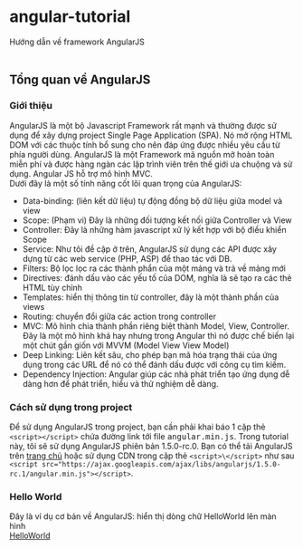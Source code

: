 # angular-tutorial
Hướng dẫn về framework AngularJS <br /><br />
## Tổng quan về AngularJS
### Giới thiệu
AngularJS là một bộ Javascript Framework rất mạnh và thường được sử dụng để xây dựng project Single Page Application (SPA). Nó mở rộng HTML DOM với các thuộc tính bổ sung cho nên đáp ứng được nhiều yêu cầu từ phía người dùng. AngularJS là một Framework mã nguồn mở hoàn toàn miễn phí và được hàng ngàn các lập trình viên trên thế giới ưa chuộng và sử dụng. Angular JS hỗ trợ mô hình MVC.<br />
Dưới đây là một số tính năng cốt lõi quan trọng của AngularJS:

- Data-binding: (liên kết dữ liệu) tự động đồng bộ dữ liệu giữa model và view
- Scope: (Phạm vi) Đây là những đối tượng kết nối giữa Controller và View
- Controller: Đây là những hàm javascript xử lý kết hợp với bộ điều khiển Scope
- Service: Như tôi đề cập ở trên, AngularJS sử dụng các API được xây dựng từ các web service (PHP, ASP) để thao tác với DB.
- Filters: Bộ lọc lọc ra các thành phẩn của một mảng và trả về mảng mới
- Directives:  đánh dấu vào các yếu tố của DOM, nghĩa là sẽ tạo ra các thẻ HTML tùy chỉnh
- Templates: hiển thị thông tin từ controller, đây là một thành phần của views
- Routing:  chuyển đổi giữa các action trong controller
- MVC: Mô hình chia thành phần riêng biệt thành Model, View, Controller. Đây là một mô hình khá hay nhưng trong Angular thì nó được chế biến lại một chút gần giốn với MVVM (Model View View Model)
- Deep Linking: Liên kết sâu, cho phép bạn mã hóa trạng thái của ứng dụng  trong các URL  để nó có thể đánh dấu được với công cụ tìm kiếm.
- Dependency Injection: Angular giúp các nhà phát triển tạo ứng dụng  dễ dàng hơn để phát triển, hiểu và thử nghiệm dễ dàng.

### Cách sử dụng trong project
Để sử dụng AngularJS trong project, bạn cần phải khai báo 1 cặp thẻ `<script></script>` chứa đường link tới file <kbd>angular.min.js</kbd>. Trong tutorial này, tôi sẽ sử dụng AngularJS phiên bản 1.5.0-rc.0. Bạn có thể tải AngularJS trên [trang chủ](https://angularjs.org/) hoặc sử dụng CDN trong cặp thẻ `<script>\</script>` như sau `<script src="https://ajax.googleapis.com/ajax/libs/angularjs/1.5.0-rc.1/angular.min.js"></script>`.
### Hello World
Đây là ví dụ cơ bản về AngularJS: hiển thị dòng chữ HelloWorld lên màn hình <br />
[HelloWorld](https://jsfiddle.net/ntaback26/6omzwmrh/ "source")


